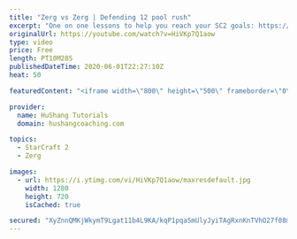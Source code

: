 ```yaml
---
title: "Zerg vs Zerg | Defending 12 pool rush"
excerpt: "One on one lessons to help you reach your SC2 goals: https://www.hushangcoaching.com ------------------------------------------------------------------------------------------------------- In this guide we take a look at how to defend one of the most infamous \"zerg rushes\" in sc2: the 12 pool. This rush"
originalUrl: https://youtube.com/watch?v=HiVKp7Q1aow
type: video
price: Free
length: PT10M28S
publishedDateTime: 2020-06-01T22:27:10Z
heat: 50

featuredContent: "<iframe width=\"800\" height=\"500\" frameborder=\"0\" src=\"https://www.youtube.com/embed/HiVKp7Q1aow\" allow=\"accelerometer; autoplay; encrypted-media; gyroscope; picture-in-picture\" allowfullscreen></iframe>"

provider:
  name: HuShang Tutorials
  domain: hushangcoaching.com

topics:
  - StarCraft 2
  - Zerg

images:
  - url: https://i.ytimg.com/vi/HiVKp7Q1aow/maxresdefault.jpg
    width: 1280
    height: 720
    isCached: true

secured: "XyZnnQMKjWkymT9Lgat11b4L9KA/kqP1pqaSmUlyJyiTAgRxnKnTVhO27f08mlvz9WLEYr5YU5LCkq2A487pEavDvvKy3c8aJdYZjR/1lyq5+pRE0yrmuyHSS4SODMXzj87kwjlnwmI25tHxqqD93o4ItAO5JearJz9f2irgkMGvCQuL/XTswG0Ww5YCKyueHLzHOtw78LtAEo/HvxdVh5YAqQKaOS2rSD0x3nUYz/h02u5oCuIzdmnuaAJma79taa1zK3gNaIn2Ts8Ww5ccvVF4w0WgTaNWfxirC67LYLAFp+wJbEsyShkVjHo+6YUExEgnWUR+NN8jEpErNxRj2HO/opxDO7YoDuiAbOJwClH6cRFHqeedmRuM0otvDs6SlEf8RsAR54KW6v8nwYi3Fi95QQ3u+6IJiPwkpGaA0jU=;EuO53iqoGQkux2TKySHt6Q=="
---
```


